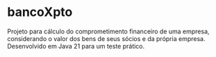 # bancoXpto
Projeto para cálculo do comprometimento financeiro de uma empresa, considerando o valor dos bens de seus sócios e da própria empresa. Desenvolvido em Java 21 para um teste prático.
